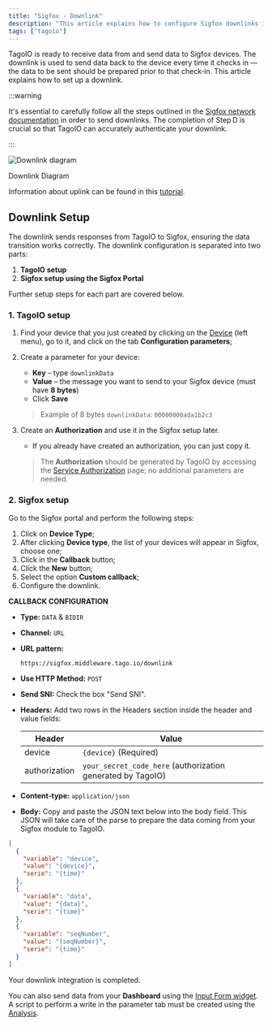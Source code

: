 ```yaml
---
title: "Sigfox - Downlink"
description: "This article explains how to configure Sigfox downlinks in TagoIO, including preparatory steps and a two-part setup process (TagoIO and Sigfox Portal). It highlights important prerequisites and links to related documentation."
tags: ["tagoio"]
---
```

TagoIO is ready to receive data from and send data to Sigfox devices. The downlink is used to send data back to the device every time it checks in — the data to be sent should be prepared prior to that check‑in. This article explains how to set up a downlink.

:::warning

It's essential to carefully follow all the steps outlined in the [Sigfox network documentation](/docs/tagoio/integrations/networks/sigfox/) in order to send downlinks. The completion of Step D is crucial so that TagoIO can accurately authenticate your downlink.  

:::

![Downlink diagram](/docs_imagem/tagoio/sigfox-downlink-2.png)

Downlink Diagram

Information about uplink can be found in this [tutorial](/docs/tagoio/integrations/networks/sigfox/).

## Downlink Setup

The downlink sends responses from TagoIO to Sigfox, ensuring the data transition works correctly. The downlink configuration is separated into two parts:

1. **TagoIO setup**  
2. **Sigfox setup using the Sigfox Portal**

Further setup steps for each part are covered below.

### 1. TagoIO setup

1. Find your device that you just created by clicking on the [Device](https://admin.tago.io/devices) (left menu), go to it, and click on the tab **Configuration parameters**;  
2. Create a parameter for your device:  

   * **Key** – type `downlinkData`  
   * **Value** – the message you want to send to your Sigfox device (must have **8 bytes**)  
   * Click **Save**  

   <!-- Image temporarily disabled: Parameter creation - /cdn.elev.io/file/uploads/qh72WgBv-E2Q3qO94VO2POz6QghyF6TOwT3t_PMEKX4/28OB9rvmf0SvJzjSZAeIydD8RLgM-YpP-zk7LQPDgl0/Screen%20Shot%202021-08-17%20at%2012.27.28-N98.png -->

   > Example of 8 bytes `downlinkData`: `00000000ada1b2c3`

3. Create an **Authorization** and use it in the Sigfox setup later.  
   * If you already have created an authorization, you can just copy it.

   <!-- Image temporarily disabled: Authorization - /cdn.elev.io/file/uploads/VkSrjeSoWpdg7LeGdh2jKUEagxh0dd_cO83j6HUV_6s/N9u-0vTXUhu6V3OyGbRs6fdXOVJy-IMLzlhTnFyoMKM/sigfox_autho-7yQ.png -->

   > The **Authorization** should be generated by TagoIO by accessing the [Service Authorization](https://admin.tago.io/devices/authorization) page; no additional parameters are needed.

### 2. Sigfox setup

Go to the Sigfox portal and perform the following steps:

1. Click on **Device Type**;  
2. After clicking **Device type**, the list of your devices will appear in Sigfox, choose one;  
3. Click in the **Callback** button;  
4. Click the **New** button;  
5. Select the option **Custom callback**;  
6. Configure the downlink.

<!-- Image temporarily disabled: Callback configuration - /cdn.elev.io/file/uploads/VkSrjeSoWpdg7LeGdh2jKUEagxh0dd_cO83j6HUV_6s/RRt8cCIDQvRjyYq_J_xBeynI4qSw_H6HsulSo-Snijo/downlink_callback_tagoIO-cU4.png -->

**CALLBACK CONFIGURATION**

- **Type:** `DATA` & `BIDIR`  
- **Channel:** `URL`  
- **URL pattern:**  
  ```
  https://sigfox.middleware.tago.io/downlink
  ```  
- **Use HTTP Method:** `POST`  
- **Send SNI:** Check the box "Send SNI".  
- **Headers:** Add two rows in the Headers section inside the header and value fields:  

  | Header      | Value                     |
  |-------------|---------------------------|
  | device      | `{device}` (Required)     |
  | authorization | `your_secret_code_here` (authorization generated by TagoIO) |

- **Content‑type:** `application/json`  
- **Body:** Copy and paste the JSON text below into the body field. This JSON will take care of the parse to prepare the data coming from your Sigfox module to TagoIO.

```json
[
  {
    "variable": "device",
    "value": "{device}",
    "serie": "{time}"
  },
  {
    "variable": "data",
    "value": "{data}",
    "serie": "{time}"
  },
  {
    "variable": "seqNumber",
    "value": "{seqNumber}",
    "serie": "{time}"
  }
]
```

Your downlink integration is completed.

You can also send data from your **Dashboard** using the [Input Form widget](/docs/tagoio/widgets/input-widgets/input-form/). A script to perform a write in the parameter tab must be created using the [Analysis](/docs/tagoio/analysis/).